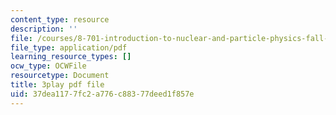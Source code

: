 ```yaml
---
content_type: resource
description: ''
file: /courses/8-701-introduction-to-nuclear-and-particle-physics-fall-2020/37dea1177fc2a776c88377deed1f857e_2UHUg1OjYnE.pdf
file_type: application/pdf
learning_resource_types: []
ocw_type: OCWFile
resourcetype: Document
title: 3play pdf file
uid: 37dea117-7fc2-a776-c883-77deed1f857e
---
```

